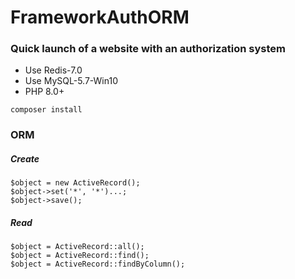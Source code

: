 # FrameworkAuthORM
### Quick launch of a website with an authorization system



* Use Redis-7.0
* Use MySQL-5.7-Win10
* PHP 8.0+



```
composer install
```

### ORM

##### Create

```
$object = new ActiveRecord();
$object->set('*', '*')...;
$object->save();
```

##### Read

```
$object = ActiveRecord::all();
$object = ActiveRecord::find();
$object = ActiveRecord::findByColumn();
```
